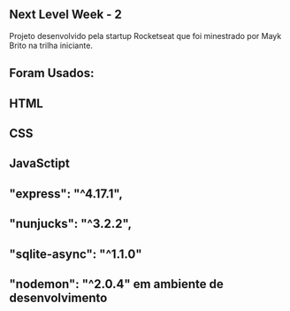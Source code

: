 ##
## Next Level Week - 2  

Projeto desenvolvido pela startup Rocketseat que foi minestrado por Mayk Brito na trilha iniciante.

## Foram Usados:
## HTML
## CSS
## JavaSctipt
## "express": "^4.17.1",
##  "nunjucks": "^3.2.2",
##  "sqlite-async": "^1.1.0"

##  "nodemon": "^2.0.4" em ambiente de desenvolvimento
